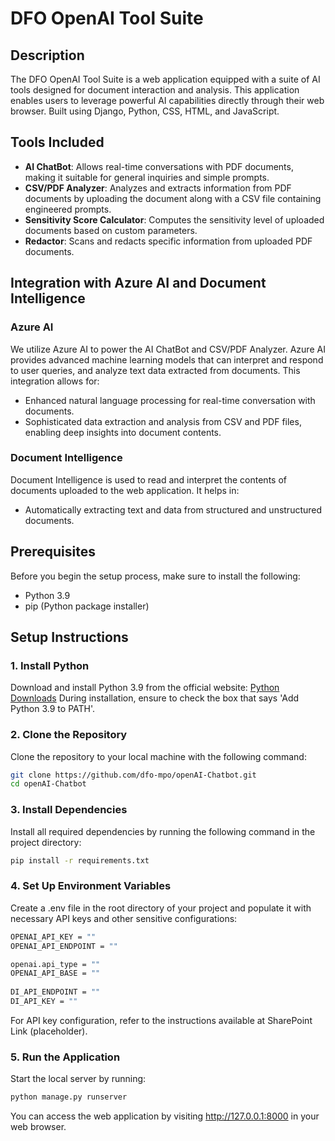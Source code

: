 # DFO OpenAI Tool Suite

## Description
The DFO OpenAI Tool Suite is a web application equipped with a suite of AI tools designed for document interaction and analysis. This application enables users to leverage powerful AI capabilities directly through their web browser. Built using Django, Python, CSS, HTML, and JavaScript.

## Tools Included
- **AI ChatBot**: Allows real-time conversations with PDF documents, making it suitable for general inquiries and simple prompts.
- **CSV/PDF Analyzer**: Analyzes and extracts information from PDF documents by uploading the document along with a CSV file containing engineered prompts.
- **Sensitivity Score Calculator**: Computes the sensitivity level of uploaded documents based on custom parameters.
- **Redactor**: Scans and redacts specific information from uploaded PDF documents.
  
## Integration with Azure AI and Document Intelligence
### Azure AI
We utilize Azure AI to power the AI ChatBot and CSV/PDF Analyzer. Azure AI provides advanced machine learning models that can interpret and respond to user queries, and analyze text data extracted from documents. This integration allows for:
- Enhanced natural language processing for real-time conversation with documents.
- Sophisticated data extraction and analysis from CSV and PDF files, enabling deep insights into document contents.

### Document Intelligence
Document Intelligence is used to read and interpret the contents of documents uploaded to the web application. It helps in:
- Automatically extracting text and data from structured and unstructured documents.

## Prerequisites
Before you begin the setup process, make sure to install the following:
- Python 3.9
- pip (Python package installer)

## Setup Instructions

### 1. Install Python
Download and install Python 3.9 from the official website:
[Python Downloads](https://www.python.org/downloads/)
During installation, ensure to check the box that says 'Add Python 3.9 to PATH'.

### 2. Clone the Repository
Clone the repository to your local machine with the following command:
```bash
git clone https://github.com/dfo-mpo/openAI-Chatbot.git
cd openAI-Chatbot
```
### 3. Install Dependencies
Install all required dependencies by running the following command in the project directory:
```bash
pip install -r requirements.txt
```
### 4. Set Up Environment Variables
Create a .env file in the root directory of your project and populate it with necessary API keys and other sensitive configurations:
```bash
OPENAI_API_KEY = ""
OPENAI_API_ENDPOINT = ""

openai.api_type = ""
OPENAI_API_BASE = ""
 
DI_API_ENDPOINT = ""
DI_API_KEY = ""
```
For API key configuration, refer to the instructions available at SharePoint Link (placeholder).

### 5. Run the Application
Start the local server by running:
```bash
python manage.py runserver
```
You can access the web application by visiting http://127.0.0.1:8000 in your web browser.
